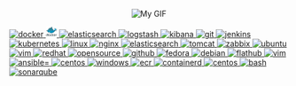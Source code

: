 <p align="center">
  <img src="mc.gif" width="1000" height="430" alt="My GIF">
</p>


<p align="left"> <a href="https://www.docker.com/" target="_blank" rel="noreferrer"> <img src="https://www.logolynx.com/images/logolynx/68/683f75d4c40a5b7c2f1ff598d2ed942b.png" alt="docker" width="30" height="30"/> </a>
 <a href="https://www.docker.com/" target="_blank" rel="noreferrer"> <img src="https://raw.githubusercontent.com/devicons/devicon/master/icons/docker/docker-original-wordmark.svg" alt="docker" width="20" height="20"/> </a> <a href="https://www.elastic.co" target="_blank" rel="noreferrer"> <img src="https://www.vectorlogo.zone/logos/elastic/elastic-icon.svg" alt="elasticsearch" width="20" height="20"/> </a> <a href="https://www.elastic.co/logstash/" target="_blank" rel="noreferrer"> <img src="https://www.vectorlogo.zone/logos/elasticco_logstash/elasticco_logstash-icon.svg" alt="logstash" width="20" height="20"/> </a> <a href="https://www.elastic.co/kibana" target="_blank" rel="noreferrer"> <img src="https://www.vectorlogo.zone/logos/elasticco_kibana/elasticco_kibana-icon.svg" alt="kibana" width="20" height="20"/> </a> <a href="https://git-scm.com/" target="_blank" rel="noreferrer"> <img src="https://www.vectorlogo.zone/logos/git-scm/git-scm-icon.svg" alt="git" width="20" height="20"/> </a> <a href="https://www.jenkins.io" target="_blank" rel="noreferrer"> <img src="https://www.vectorlogo.zone/logos/jenkins/jenkins-icon.svg" alt="jenkins" width="20" height="20"/> </a> <a href="https://kubernetes.io" target="_blank" rel="noreferrer"> <img src="https://www.vectorlogo.zone/logos/kubernetes/kubernetes-icon.svg" alt="kubernetes" width="20" height="20"/> </a> <a href="https://www.linux.org/" target="_blank" rel="noreferrer"> <img src="https://www.vectorlogo.zone/logos/linux/linux-icon.svg" alt="linux" width="20" height="20"/> </a> <a href="https://www.nginx.com" target="_blank" rel="noreferrer"> <img src="https://www.vectorlogo.zone/logos/nginx/nginx-icon.svg" alt="nginx" width="20" height="20"/> </a>  <a href="https://slack.com/intl/en-in/" target="_blank" rel="noreferrer"> <img src="https://www.vectorlogo.zone/logos/slack/slack-icon.svg" alt="elasticsearch" width="20" height="20"/> </a> <a href="https://tomcat.apache.org/" target="_blank" rel="noreferrer"> <img src="https://www.vectorlogo.zone/logos/apache_tomcat/apache_tomcat-icon.svg" alt="tomcat" width="30" height="30"/> </a> <a href="https://www.zabbix.com/" target="_blank" rel="noreferrer"> <img src="https://www.vectorlogo.zone/logos/zabbix/zabbix-icon.svg" alt="zabbix" width="20" height="20"/> </a> <a href="https://ubuntu.com/" target="_blank" rel="noreferrer"> <img src="https://www.vectorlogo.zone/logos/ubuntu/ubuntu-icon.svg" alt="ubuntu" width="20" height="20"/> </a> <a href="https://www.vim.org/" target="_blank" rel="noreferrer"> <img src="https://www.vectorlogo.zone/logos/vim/vim-icon.svg" alt="vim" width="20" height="20"/> </a> <a href="https://www.redhat.com/en" target="_blank" rel="noreferrer"> <img src="https://www.vectorlogo.zone/logos/redhat/redhat-icon.svg" alt="redhat" width="20" height="20"/> </a> <a href="https://opensource.org/" target="_blank" rel="noreferrer"> <img src="https://www.vectorlogo.zone/logos/opensource/opensource-icon.svg" alt="opensource" width="20" height="20"/> </a> <a href="https://github.com/" target="_blank" rel="noreferrer"> <img src="https://www.vectorlogo.zone/logos/github/github-icon.svg" alt="github" width="20" height="20"/> </a> <a href="https://www.fedoraproject.org/" target="_blank" rel="noreferrer"> <img src="https://www.vectorlogo.zone/logos/getfedora/getfedora-icon.svg" alt="fedora" width="20" height="20"/> </a> <a href="https://www.debian.org/" target="_blank" rel="noreferrer"> <img src="https://www.vectorlogo.zone/logos/debian/debian-icon.svg" alt="debian" width="20" height="20"/> </a> <a href="https://flathub.org/" target="_blank" rel="noreferrer"> <img src="https://www.vectorlogo.zone/logos/flathub/flathub-icon.svg" alt="flathub" width="20" height="20"/> </a> <a href="https://aws.amazon.com/" target="_blank" rel="noreferrer"> <img src="https://www.vectorlogo.zone/logos/amazon_aws/amazon_aws-icon.svg" alt="vim" width="20" height="20"/> </a> <a href="https://docs.ansible.com/ansible/latest/index.html" target="_blank" rel="noreferrer"> <img src="https://www.vectorlogo.zone/logos/ansible/ansible-icon.svg" alt="ansible="20" height="20"/> <a href="https://www.centos.org/" target="_blank" rel="noreferrer"> <img src="https://www.vectorlogo.zone/logos/centos/centos-icon.svg" alt="centos" width="20" height="20"/> </a> <a href="https://www.microsoft.com/en-us/windows" target="_blank" rel="noreferrer"> <img src="https://www.vectorlogo.zone/logos/microsoft/microsoft-icon.svg" alt="windows" width="20" height="20"/> </a> <a href="https://ap-south-1.console.aws.amazon.com/ecr/home?region=ap-south-1" target="_blank" rel="noreferrer"> <img src="https://www.vectorlogo.zone/logos/amazon_elasticcontainer/amazon_elasticcontainer-icon.svg" alt="ecr" width="20" height="20"/> </a> <a href="https://containerd.io/" target="_blank" rel="noreferrer"> <img src="https://www.vectorlogo.zone/logos/containerdio/containerdio-icon.svg" alt="containerd" width="30" height="30"/> </a> <a href="https://www.sonatype.com/" target="_blank" rel="noreferrer"> <img src="https://www.sonatype.com/hs-fs/hubfs/2-2023-Product%20Logos/sonatype-repository-icon-reverse.png?width=31&height=31&name=sonatype-repository-icon-reverse.png" alt="centos" width="20" height="20"/> </a> <a href="https://www.gnu.org/software/bash/"_blank" rel="noreferrer"> <img src="https://www.vectorlogo.zone/logos/gnu_bash/gnu_bash-official.svg" alt="bash" width="40" height="40"/> </a> <a href="https://www.sonarsource.com/products/sonarqube/" target="_blank" rel="noreferrer"> <img src="https://www.logolynx.com/images/logolynx/80/801e42a1625cd505b06bccc4a722da86.gif" alt="sonarqube" width="25" height="25"/> </a> </p>
